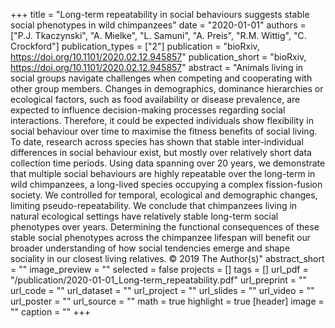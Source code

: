 +++
title = "Long-term repeatability in social behaviours suggests stable social phenotypes in wild chimpanzees"
date = "2020-01-01"
authors = ["P.J. Tkaczynski", "A. Mielke", "L. Samuni", "A. Preis", "R.M. Wittig", "C. Crockford"]
publication_types = ["2"]
publication = "bioRxiv, https://doi.org/10.1101/2020.02.12.945857"
publication_short = "bioRxiv, https://doi.org/10.1101/2020.02.12.945857"
abstract = "Animals living in social groups navigate challenges when competing and cooperating with other group members. Changes in demographics, dominance hierarchies or ecological factors, such as food availability or disease prevalence, are expected to influence decision-making processes regarding social interactions. Therefore, it could be expected individuals show flexibility in social behaviour over time to maximise the fitness benefits of social living. To date, research across species has shown that stable inter-individual differences in social behaviour exist, but mostly over relatively short data collection time periods. Using data spanning over 20 years, we demonstrate that multiple social behaviours are highly repeatable over the long-term in wild chimpanzees, a long-lived species occupying a complex fission-fusion society. We controlled for temporal, ecological and demographic changes, limiting pseudo-repeatability. We conclude that chimpanzees living in natural ecological settings have relatively stable long-term social phenotypes over years. Determining the functional consequences of these stable social phenotypes across the chimpanzee lifespan will benefit our broader understanding of how social tendencies emerge and shape sociality in our closest living relatives. © 2019 The Author(s)"
abstract_short = ""
image_preview = ""
selected = false
projects = []
tags = []
url_pdf = "/publication/2020-01-01_Long-term_repeatability.pdf"
url_preprint = ""
url_code = ""
url_dataset = ""
url_project = ""
url_slides = ""
url_video = ""
url_poster = ""
url_source = ""
math = true
highlight = true
[header]
image = ""
caption = ""
+++
